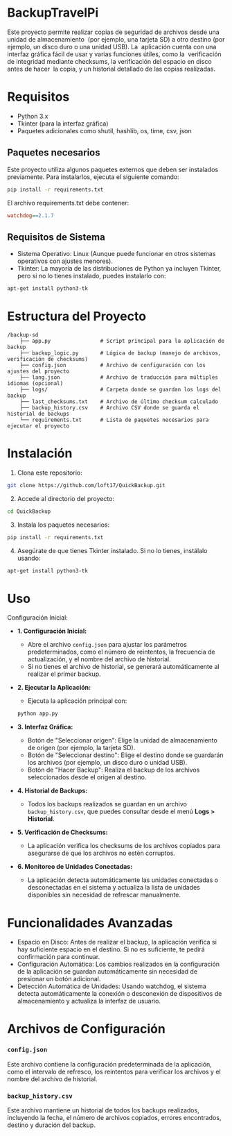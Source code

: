 # BackupTravelPi
Este proyecto permite realizar copias de seguridad de archivos desde una unidad de almacenamiento  (por ejemplo, una tarjeta SD) a otro destino (por ejemplo, un disco duro o una unidad USB). La  aplicación cuenta con una interfaz gráfica fácil de usar y varias funciones útiles, como la  verificación de integridad mediante checksums, la verificación del espacio en disco antes de hacer  la copia, y un historial detallado de las copias realizadas.



# Requisitos
- Python 3.x
- Tkinter (para la interfaz gráfica)
- Paquetes adicionales como shutil, hashlib, os, time, csv, json


## Paquetes necesarios
Este proyecto utiliza algunos paquetes externos que deben ser instalados previamente. Para instalarlos, ejecuta el siguiente comando:
```bash
pip install -r requirements.txt
```

El archivo requirements.txt debe contener:
```ini
watchdog==2.1.7
```


## Requisitos de Sistema
- Sistema Operativo: Linux (Aunque puede funcionar en otros sistemas operativos con ajustes menores).
- Tkinter: La mayoría de las distribuciones de Python ya incluyen Tkinter, pero si no lo tienes instalado, puedes instalarlo con:
```bash
apt-get install python3-tk
```



# Estructura del Proyecto
```folder
/backup-sd
    ├── app.py                # Script principal para la aplicación de backup
    ├── backup_logic.py       # Lógica de backup (manejo de archivos, verificación de checksums)
    ├── config.json           # Archivo de configuración con los ajustes del proyecto
    ├── lang.json             # Archivo de traducción para múltiples idiomas (opcional)
    ├── logs/                 # Carpeta donde se guardan los logs del backup
    ├── last_checksums.txt    # Archivo de último checksum calculado
    ├── backup_history.csv    # Archivo CSV donde se guarda el historial de backups
    └── requirements.txt      # Lista de paquetes necesarios para ejecutar el proyecto
```

# Instalación
1. Clona este repositorio:
```bash
git clone https://github.com/loft17/QuickBackup.git
```

2. Accede al directorio del proyecto:
```bash
cd QuickBackup
```

3. Instala los paquetes necesarios:
```bash
pip install -r requirements.txt
```

4. Asegúrate de que tienes Tkinter instalado. Si no lo tienes, instálalo usando:
```bash
apt-get install python3-tk
```


# Uso
Configuración Inicial:

- **1. Configuración Inicial:**
    - Abre el archivo `config.json` para ajustar los parámetros predeterminados, como el número de reintentos, la frecuencia de actualización, y el nombre del archivo de historial.
    - Si no tienes el archivo de historial, se generará automáticamente al realizar el primer backup.

- **2. Ejecutar la Aplicación:**
    - Ejecuta la aplicación principal con:
    ```bash
    python app.py
    ```

- **3. Interfaz Gráfica:**
    - Botón de "Seleccionar origen": Elige la unidad de almacenamiento de origen (por ejemplo, la tarjeta SD).
    - Botón de "Seleccionar destino": Elige el destino donde se guardarán los archivos (por ejemplo, un disco duro o unidad USB).
    - Botón de "Hacer Backup": Realiza el backup de los archivos seleccionados desde el origen al destino.

- **4. Historial de Backups:**
    - Todos los backups realizados se guardan en un archivo `backup_history.csv`, que puedes consultar desde el menú **Logs > Historial**.
        
- **5. Verificación de Checksums:**
    - La aplicación verifica los checksums de los archivos copiados para asegurarse de que los archivos no estén corruptos.
        
- **6. Monitoreo de Unidades Conectadas:**
    - La aplicación detecta automáticamente las unidades conectadas o desconectadas en el sistema y actualiza la lista de unidades disponibles sin necesidad de refrescar manualmente.



# Funcionalidades Avanzadas
- Espacio en Disco: Antes de realizar el backup, la aplicación verifica si hay suficiente espacio en el destino. Si no es suficiente, te pedirá confirmación para continuar.
- Configuración Automática: Los cambios realizados en la configuración de la aplicación se guardan automáticamente sin necesidad de presionar un botón adicional.
- Detección Automática de Unidades: Usando watchdog, el sistema detecta automáticamente la conexión o desconexión de dispositivos de almacenamiento y actualiza la interfaz de usuario.


# Archivos de Configuración
### `config.json`
Este archivo contiene la configuración predeterminada de la aplicación, como el intervalo de refresco, los reintentos para verificar los archivos y el nombre del archivo de historial.

### `backup_history.csv`
Este archivo mantiene un historial de todos los backups realizados, incluyendo la fecha, el número de archivos copiados, errores encontrados, destino y duración del backup.
